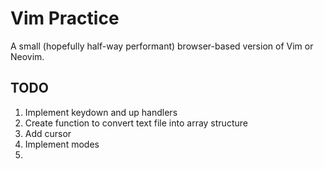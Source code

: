 # Vim Practice

A small (hopefully half-way performant) browser-based version of Vim or Neovim.

## TODO

1. Implement keydown and up handlers
2. Create function to convert text file into array structure
3. Add cursor
4. Implement modes
5. 
